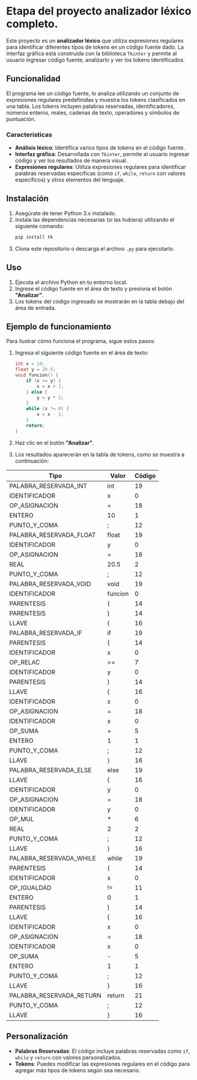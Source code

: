 
# Etapa del proyecto analizador léxico completo. 

Este proyecto es un **analizador léxico** que utiliza expresiones regulares para identificar diferentes tipos de tokens en un código fuente dado. La interfaz gráfica está construida con la biblioteca `Tkinter` y permite al usuario ingresar código fuente, analizarlo y ver los tokens identificados.

## Funcionalidad

El programa lee un código fuente, lo analiza utilizando un conjunto de expresiones regulares predefinidas y muestra los tokens clasificados en una tabla. Los tokens incluyen palabras reservadas, identificadores, números enteros, reales, cadenas de texto, operadores y símbolos de puntuación.

### Características

- **Análisis léxico**: Identifica varios tipos de tokens en el código fuente.
- **Interfaz gráfica**: Desarrollada con `Tkinter`, permite al usuario ingresar código y ver los resultados de manera visual.
- **Expresiones regulares**: Utiliza expresiones regulares para identificar palabras reservadas específicas (como `if`, `while`, `return` con valores específicos) y otros elementos del lenguaje.

## Instalación

1. Asegúrate de tener Python 3.x instalado.
2. Instala las dependencias necesarias (si las hubiera) utilizando el siguiente comando:
   ```bash
   pip install tk
   ```
3. Clona este repositorio o descarga el archivo `.py` para ejecutarlo.

## Uso

1. Ejecuta el archivo Python en tu entorno local.
2. Ingrese el código fuente en el área de texto y presiona el botón **"Analizar"**.
3. Los tokens del código ingresado se mostrarán en la tabla debajo del área de entrada.

## Ejemplo de funcionamiento

Para ilustrar cómo funciona el programa, sigue estos pasos:

1. Ingresa el siguiente código fuente en el área de texto:

   ```c
   int x = 10;
   float y = 20.5;
   void funcion() {
       if (x >= y) {
           x = x + 1;
       } else {
           y = y * 2;
       }
       while (x != 0) {
           x = x - 1;
       }
       return;
   }
   ```

2. Haz clic en el botón **"Analizar"**.
3. Los resultados aparecerán en la tabla de tokens, como se muestra a continuación:

| Tipo                | Valor   | Código |
|---------------------|---------|--------|
| PALABRA_RESERVADA_INT | int     | 19     |
| IDENTIFICADOR        | x       | 0      |
| OP_ASIGNACION        | =       | 18     |
| ENTERO               | 10      | 1      |
| PUNTO_Y_COMA         | ;       | 12     |
| PALABRA_RESERVADA_FLOAT | float | 19     |
| IDENTIFICADOR        | y       | 0      |
| OP_ASIGNACION        | =       | 18     |
| REAL                 | 20.5    | 2      |
| PUNTO_Y_COMA         | ;       | 12     |
| PALABRA_RESERVADA_VOID | void  | 19     |
| IDENTIFICADOR        | funcion | 0      |
| PARENTESIS           | (       | 14     |
| PARENTESIS           | )       | 14     |
| LLAVE                | {       | 16     |
| PALABRA_RESERVADA_IF | if      | 19     |
| PARENTESIS           | (       | 14     |
| IDENTIFICADOR        | x       | 0      |
| OP_RELAC             | >=      | 7      |
| IDENTIFICADOR        | y       | 0      |
| PARENTESIS           | )       | 14     |
| LLAVE                | {       | 16     |
| IDENTIFICADOR        | x       | 0      |
| OP_ASIGNACION        | =       | 18     |
| IDENTIFICADOR        | x       | 0      |
| OP_SUMA              | +       | 5      |
| ENTERO               | 1       | 1      |
| PUNTO_Y_COMA         | ;       | 12     |
| LLAVE                | }       | 16     |
| PALABRA_RESERVADA_ELSE | else  | 19     |
| LLAVE                | {       | 16     |
| IDENTIFICADOR        | y       | 0      |
| OP_ASIGNACION        | =       | 18     |
| IDENTIFICADOR        | y       | 0      |
| OP_MUL               | *       | 6      |
| REAL                 | 2       | 2      |
| PUNTO_Y_COMA         | ;       | 12     |
| LLAVE                | }       | 16     |
| PALABRA_RESERVADA_WHILE | while | 19   |
| PARENTESIS           | (       | 14     |
| IDENTIFICADOR        | x       | 0      |
| OP_IGUALDAD          | !=      | 11     |
| ENTERO               | 0       | 1      |
| PARENTESIS           | )       | 14     |
| LLAVE                | {       | 16     |
| IDENTIFICADOR        | x       | 0      |
| OP_ASIGNACION        | =       | 18     |
| IDENTIFICADOR        | x       | 0      |
| OP_SUMA              | -       | 5      |
| ENTERO               | 1       | 1      |
| PUNTO_Y_COMA         | ;       | 12     |
| LLAVE                | }       | 16     |
| PALABRA_RESERVADA_RETURN | return | 21 |
| PUNTO_Y_COMA         | ;       | 12     |
| LLAVE                | }       | 16     |

## Personalización

- **Palabras Reservadas**: El código incluye palabras reservadas como `if`, `while` y `return` con valores personalizados.
- **Tokens**: Puedes modificar las expresiones regulares en el código para agregar más tipos de tokens según sea necesario.


